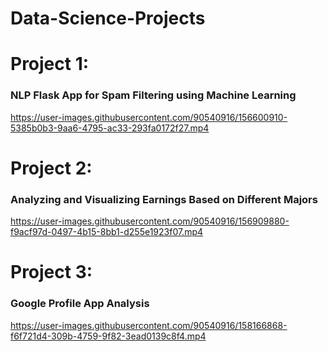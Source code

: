 # **Data-Science-Projects**

# Project 1:
### **NLP Flask App for Spam Filtering using Machine Learning**
https://user-images.githubusercontent.com/90540916/156600910-5385b0b3-9aa6-4795-ac33-293fa0172f27.mp4

# Project 2:
### **Analyzing and Visualizing Earnings Based on Different Majors**
https://user-images.githubusercontent.com/90540916/156909880-f9acf97d-0497-4b15-8bb1-d255e1923f07.mp4

# Project 3:
### **Google Profile App Analysis**
https://user-images.githubusercontent.com/90540916/158166868-f6f721d4-309b-4759-9f82-3ead0139c8f4.mp4




